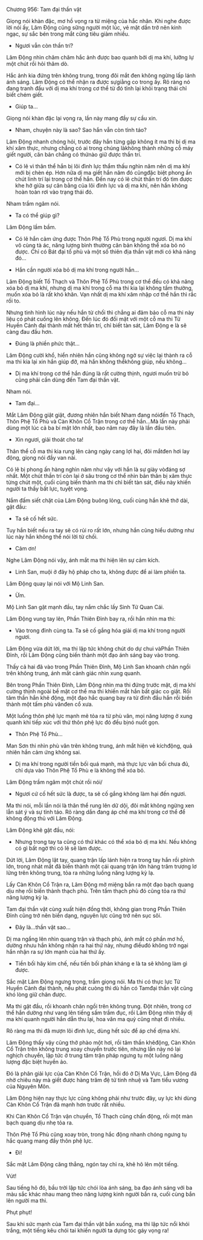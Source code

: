 




Chương 956: Tam đại thần vật


Giọng nói khàn đặc, mơ hồ vọng ra từ miệng của hắc nhân. Khi nghe được lời nói ấy, Lâm Động cũng sững người một lúc, vẻ mặt dần trở nên kinh ngạc, sự sắc bén trong mắt cũng tiêu giảm nhiều.

- Ngươi vẫn còn thần trí?

Lâm Động nhìn chăm chăm hắc ảnh được bao quanh bởi dị ma khí, lưỡng lự một chút rồi hỏi thăm dò.

Hắc ảnh kia đứng trên không trung, trong đôi mắt đen không ngừng lấp lánh ánh sáng. Lâm Động có thể nhận ra được sựgiằng co trong ấy. Rõ ràng nó đang tranh đấu với dị ma khí trong cơ thể từ đó tỉnh lại khỏi trạng thái chỉ biết chém giết.

- Giúp ta…

Giọng nói khàn đặc lại vọng ra, lần này mang đầy sự cầu xin.

- Nham, chuyện này là sao? Sao hắn vẫn còn tỉnh táo?

Lâm Động nhanh chóng hỏi, trước đây hắn từng gặp không ít ma thi bị dị ma khí xâm thực, nhưng chẳng có ai trong chúng làkhông thành những cỗ máy giết người, căn bản chẳng có thứnào giữ được thần trí.

- Có lẽ vì thân thể hắn bị lôi đình lực thẩm thấu nghìn năm nên dị ma khí mới bị chèn ép. Hơn nữa dị ma giết hắn năm đó cũngđặc biệt phong ấn chút linh trí lại trong cơ thể hắn. Đến nay có lẽ chút thần trí đó tìm được khe hở giữa sự cân bằng của lôi đình lực và dị ma khí, nên hắn không hoàn toàn rơi vào trạng thái đó.

Nham trầm ngâm nói.

- Ta có thể giúp gì?

Lâm Động lầm bầm.

- Có lẽ hắn cảm ứng được Thôn Phệ Tổ Phù trong người ngươi. Dị ma khí vô cùng tà ác, năng lượng bình thường căn bản không thể xóa bỏ nó được. Chỉ có Bát đại tổ phù và một số thiên địa thần vật mới có khả năng đó…

- Hắn cần người xóa bỏ dị ma khí trong người hắn…

Lâm Động biết Tổ Thạch và Thôn Phệ Tổ Phù trong cơ thể đều có khả năng xóa bỏ dị ma khí, nhưng dị ma khí trong cỗ ma thi kia lại không tầm thường, muốn xóa bỏ là rất khó khăn. Vạn nhất dị ma khí xâm nhập cơ thể hắn thì rắc rối to.

Nhưng tình hình lúc này nếu hắn từ chối thì chẳng ai đảm bảo cỗ ma thi này liệu có phát cuồng lên không. Đến lúc đó đối mặt với một cỗ ma thi Tử Huyền Cảnh đại thành mất hết thần trí, chỉ biết tàn sát, Lâm Động e là sẽ càng đau đầu hơn.

- Đúng là phiền phức thật…

Lâm Động cười khổ, hiển nhiên hắn cũng không ngờ sự việc lại thành ra cỗ ma thi kia lại xin hắn giúp đỡ, mà hắn không thểkhông giúp, nếu không…

- Dị ma khí trong cơ thể hắn đúng là rất cường thịnh, ngươi muốn trừ bỏ cũng phải cần dùng đến Tam đại thần vật.

Nham nói.

- Tam đại…

Mắt Lâm Động giật giật, đương nhiên hắn biết Nham đang nóiđến Tổ Thạch, Thôn Phệ Tổ Phù và Càn Khôn Cổ Trận trong cơ thể hắn…Mà lần này phải dùng một lúc cả ba bí mật lớn nhất, bao năm nay đây là lần đầu tiên.

- Xin ngươi, giải thoát cho ta!

Thân thể cỗ ma thi kia rung lên càng ngày cang lợi hại, đôi mắtđen hơi lay động, giọng nói đầy van nài.

Có lẽ bị phong ấn hàng nghìn năm như vậy với hắn là sự giày vòđáng sợ nhất. Một chút thần trí còn lại ở sâu trong cơ thể nhìn bản thân bị xâm thực từng chút một, cuối cùng biến thành ma thi chỉ biết tàn sát, điều này khiến người ta thấy bất lực, tuyệt vọng.

Nắm đấm siết chặt của Lâm Động buông lỏng, cuối cùng hắn khẽ thở dài, gật đầu:

- Ta sẽ cố hết sức.

Tuy hắn biết nếu ra tay sẽ có rủi ro rất lớn, nhưng hắn cũng hiểu dường như lúc này hắn không thể nói lời từ chối.

- Cảm ơn!

Nghe Lâm Động nói vậy, ánh mắt ma thi hiện lên sự cảm kích.

- Linh San, muội ở đây hộ pháp cho ta, không được để ai làm phiền ta.

Lâm Động quay lại nói với Mộ Linh San.

- Ừm.

Mộ Linh San gật mạnh đầu, tay nắm chắc lấy Sinh Tử Quan Cái.

Lâm Động vung tay lên, Phần Thiên Đỉnh bay ra, rồi hắn nhìn ma thi:

- Vào trong đỉnh cùng ta. Ta sẽ cố gắng hóa giải dị ma khí trong người ngươi.

Lâm Động vừa dứt lời, ma thi lập tức không chút do dự chui vàPhần Thiên Đỉnh, rồi Lâm Động cũng biến thành một đạo ánh sáng bay vào trong.

Thấy cả hai đã vào trong Phần Thiên Đỉnh, Mộ Linh San khoanh chân ngồi trên không trung, ánh mắt cảnh giác nhìn xung quanh.

Bên trong Phần Thiên Đỉnh, Lâm Động nhìn ma thi đứng trước mặt, dị ma khí cường thịnh ngoài bề mặt cơ thể ma thi khiến mắt hắn bất giác co giật. Rồi tâm thần hắn khẽ động, một đạo hắc quang bay ra từ đỉnh đầu hắn rồi biến thành một tấm phù vănđen cổ xưa.

Một luồng thôn phệ lực mạnh mẽ tỏa ra từ phù văn, mọi năng lượng ở xung quanh khi tiếp xúc với thứ thôn phệ lực đó đều bịnó nuốt gọn.

- Thôn Phệ Tổ Phù…

Man Sơn thi nhìn phù văn trên không trung, ánh mắt hiện vẻ kíchđộng, quả nhiên hắn cảm ứng không sai.

- Dị ma khí trong người tiền bối quá mạnh, mà thực lực vãn bối chưa đủ, chỉ dựa vào Thôn Phệ Tổ Phù e là không thể xóa bỏ.

Lâm Động trầm ngâm một chút rồi nói/

- Ngươi cứ cố hết sức là được, ta sẽ cố gắng không làm hại đến ngươi.

Ma thi nói, mỗi lần nói là thân thể rung lên dữ dội, đôi mắt không ngừng xen lẫn sát ý và sự tỉnh táo. Rõ ràng dắn đang áp chế ma khí trong cơ thể để không động thủ với Lâm Động.

Lâm Động khẽ gật đầu, nói:

- Nhưng trong tay ta cũng có thứ khác có thể xóa bỏ dị ma khí. Nếu không có gì bất ngờ thì có lẽ sẽ làm được.

Dứt lời, Lâm Động lật tay, quang trận lấp lánh hiện ra trong tay hắn rồi phình lớn, trong nhát mắt đã biến thành một cái quang trận lớn hàng trăm trượng lơ lửng trên không trung, tỏa ra những luồng năng lượng kỳ lạ.

Lấy Càn Khôn Cổ Trận ra, Lâm Động mở miệng bắn ra một đạo bạch quang dịu nhẹ rồi biến thành thạch phù. Trên tấm thạch phù đó cũng tỏa ra thứ năng lượng kỳ lạ.

Tam đại thần vật cùng xuất hiện đồng thời, không gian trong Phần Thiên Đỉnh cũng trở nên biến dạng, nguyên lực cũng trở nên sục sôi.

- Đây là...thần vật sao…

Dị ma ngẩng lên nhìn quang trận và thạch phù, ánh mắt có phần mơ hồ, dường nhưu hắn không nhận ra hai thứ này, nhưng điềuđó không trở ngại hắn nhận ra sự lớn mạnh của hai thứ ấy.

- Tiền bối hãy kìm chế, nếu tiền bối phản kháng e là ta sẽ không làm gì được.

Sắc mặt Lâm Động ngưng trọng, trầm giọng nói. Ma thi có thực lực Tử Huyền Cảnh đại thành, nếu phát cuòng thì dù hắn có Tamđại thần vật cũng khó lòng giữ chân được.

Ma thi gật đầu, rồi khoanh chân ngồi trên không trung. Đột nhiên, trong cơ thể hắn dường như vang lên tiếng sấm trầm đục, rồi Lâm Động nhìn thấy dị ma khí quanh người hắn dẫn thu lại, hoa văn ma quỷ cũng nhạt đi nhiều.

Rõ ràng ma thi đã mượn lôi đình lực, dùng hết sức để áp chế dịma khí.

Lâm Động thấy vậy cũng thở phào một hơi, rồi tâm thần khẽđộng, Càn Khôn Cổ Trận trên không trung xoay chuyển trước tiên, nhưng lần này nó lại nghịch chuyển, lập tức ở trung tâm trận pháp ngưng tụ một luồng năng lượng đặc biệt huyền ảo.

Đó là phân giải lực của Càn Khôn Cổ Trận, hồi đó ở Dị Ma Vực, Lâm Động đã nhờ chiêu này mà giết được hàng trăm đệ tử tinh nhuệ và Tam tiểu vương của Nguyên Môn.

Lâm Động hiện nay thực lực cũng không phải như trước đây, uy lực khi dùng Càn Khôn Cổ Trận đã mạnh hơn trước rất nhiều.

Khi Càn Khôn Cổ Trận vận chuyển, Tổ Thạch cũng chấn động, rồi một màn bạch quang dịu nhẹ tỏa ra.

Thôn Phệ Tổ Phù cũng xoay tròn, trong hắc động nhanh chóng ngưng tụ hắc quang mang đầy thôn phệ lực.

- Đi!

Sắc mặt Lâm Động căng thẳng, ngón tay chỉ ra, khẽ hô lên một tiếng.

Vút!

Sau tiếng hô đó, bầu trời lập tức chói lòa ánh sáng, ba đạo ánh sáng với ba màu sắc khác nhau mang theo năng lượng kinh người bắn ra, cuối cùng bắn lên người ma thi.

Phụt phụt!

Sau khi sức mạnh của Tam đại thần vật bắn xuống, ma thi lập tức nổi khói trắng, một tiếng kêu chói tai khiến người ta dựng tóc gáy vọng ra!




